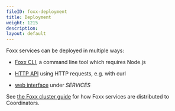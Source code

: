 ```yaml
---
fileID: foxx-deployment
title: Deployment
weight: 1215
description: 
layout: default
---
```

Foxx services can be deployed in multiple ways:

- [Foxx CLI](../programs-tools/foxx-cli/), a command line tool which
  requires Node.js

- [HTTP API]() using HTTP requests,
  e.g. with curl

- [web interface](../programs-tools/web-interface/programs-web-interface-services) under *SERVICES*

See [the Foxx cluster guide](guides/foxx-guides-cluster#how-arangodb-distributes-services)
for how Foxx services are distributed to Coordinators.
